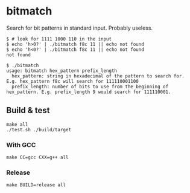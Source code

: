 # bitmatch

Search for bit patterns in standard input.
Probably useless.

```
$ # look for 1111 1000 110 in the input
$ echo 'h>0?' | ./bitmatch f8c 11 || echo not found
$ echo 'h<0?' | ./bitmatch f8c 11 || echo not found
not found
```
```
$ ./bitmatch
usage: bitmatch hex_pattern prefix_length
  hex_pattern: string in hexadecimal of the pattern to search for. E.g. hex_pattern f8c will search for 111110001100
  prefix_length: number of bits to use from the beginning of hex_pattern. E.g. prefix_length 9 would search for 111110001.
```

## Build & test

```
make all
./test.sh ./build/target
```

### With GCC

```
make CC=gcc CXX=g++ all
```

### Release

```
make BUILD=release all
```
